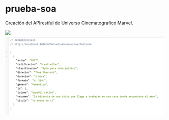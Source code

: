 # prueba-soa

Creación del APIrestful de Universo Cinematografico Marvel.
<p> <img src="https://github.com/00Josexyz00/prueba-soa/tree/master/fotosReadme" width="500"/> <img src="https://github.com/00Josexyz00/prueba-soa/blob/master/fotosReadme/api_restful_ucmarvel.png" width="500"/> </p> 
